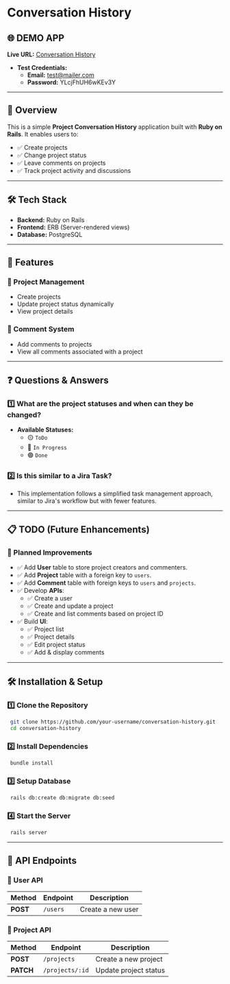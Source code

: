 # Conversation History

## 🌐 DEMO APP
**Live URL:** [Conversation History](https://conversation-history-0746b132b7c4.herokuapp.com/)
- **Test Credentials:**
  - **Email:** test@mailer.com
  - **Password:** YLcjFhUH6wKEv3Y

---

## 📌 Overview
This is a simple **Project Conversation History** application built with **Ruby on Rails**. It enables users to:
- ✅ Create projects
- ✅ Change project status
- ✅ Leave comments on projects
- ✅ Track project activity and discussions

---

## 🛠 Tech Stack
- **Backend:** Ruby on Rails
- **Frontend:** ERB (Server-rendered views)
- **Database:** PostgreSQL

---

## 🚀 Features
### **📂 Project Management**
- Create projects
- Update project status dynamically
- View project details

### **💬 Comment System**
- Add comments to projects
- View all comments associated with a project

---

## ❓ Questions & Answers
### **1️⃣ What are the project statuses and when can they be changed?**
- **Available Statuses:**
  - 🟡 `ToDo`
  - 🔵 `In Progress`
  - 🟢 `Done`

### **2️⃣ Is this similar to a Jira Task?**
- This implementation follows a simplified task management approach, similar to Jira's workflow but with fewer features.

---

## 📋 TODO (Future Enhancements)
### **🔧 Planned Improvements**
- ✅ Add **User** table to store project creators and commenters.
- ✅ Add **Project** table with a foreign key to `users`.
- ✅ Add **Comment** table with foreign keys to `users` and `projects`.
- ✅ Develop **APIs**:
  - ✅ Create a user
  - ✅ Create and update a project
  - ✅ Create and list comments based on project ID
- ✅ Build **UI**:
  - ✅ Project list
  - ✅ Project details
  - ✅ Edit project status
  - ✅ Add & display comments

---

## 🛠 Installation & Setup
### **1️⃣ Clone the Repository**
```bash
 git clone https://github.com/your-username/conversation-history.git
 cd conversation-history
```

### **2️⃣ Install Dependencies**
```bash
 bundle install
```

### **3️⃣ Setup Database**
```bash
 rails db:create db:migrate db:seed
```

### **4️⃣ Start the Server**
```bash
 rails server
```

---

## 📡 API Endpoints
### **👤 User API**
| Method | Endpoint | Description |
|--------|-------------|-------------|
| **POST** | `/users`    | Create a new user |

### **📂 Project API**
| Method | Endpoint | Description |
|--------|-------------|-------------|
| **POST** | `/projects` | Create a new project |
| **PATCH** | `/projects/:id` | Update project status |
